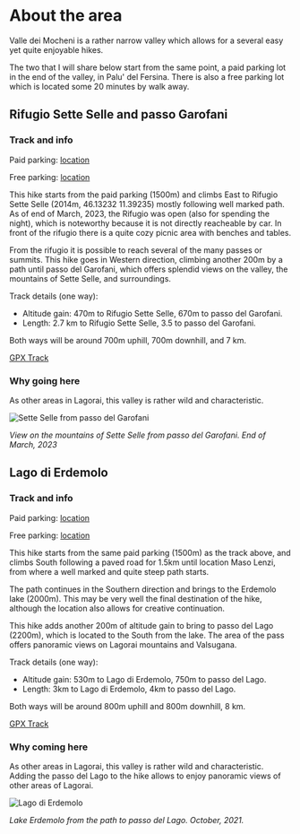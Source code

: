 # About the area

Valle dei Mocheni is a rather narrow valley which allows for a several easy
yet quite enjoyable hikes.

The two that I will share below start from the same point, a paid parking lot
in the end of the valley, in Palu' del Fersina. There is also a free parking lot which is located some 20 minutes by walk away.

## Rifugio Sette Selle and passo Garofani

### Track and info

Paid parking: [location](https://goo.gl/maps/Lrj9tnWJzViXAJ7g9)

Free parking: [location](https://goo.gl/maps/K9bogpG7TEk93Tj59)

This hike starts from the paid parking (1500m) and climbs East to Rifugio Sette Selle 
(2014m, 46.13232 11.39235) mostly 
following well marked path. As of end of March, 2023, the Rifugio was open 
(also for spending the night), which is noteworthy because it is not 
directly reacheable by car. In front of the rifugio there is a quite cozy 
picnic area with benches and tables.

From the rifugio it is possible to reach several of the many passes or summits. 
This hike goes in Western direction, climbing another 200m by a path until 
passo del Garofani, which offers splendid views on the valley, the 
mountains of Sette Selle, and surroundings.

Track details (one way):

- Altitude gain: 470m to Rifugio Sette Selle, 670m to passo del Garofani.
- Length: 2.7 km to Rifugio Sette Selle, 3.5 to passo del Garofani.

Both ways will be around 700m uphill, 700m downhill, and 7 km.

[GPX Track](https://raw.githubusercontent.com/cragtracks/cragtracks/master/Hiking/Valle%20dei%20Mocheni/Rif_Sette_Selle_from_Palu_del_Fersina.gpx)

### Why going here

As other areas in Lagorai, this valley is rather wild and characteristic.

![Sette Selle from passo del Garofani](https://lh3.googleusercontent.com/pw/AMWts8AlA2yAzhzQ1o05WVSZLcT4xSY2cYO9AVbjZl3xewhoeiaLFQUWJLBxUAJFGcEauWAMEcA6KgYQmxo8h_bEaGILAYKeloCptF2mCsgt6MKj77fKohtTymSx570pTsQPPkXWbue6SEtGomyQyGx8QE7iFY0t5k3UWtMktaAq9CmUMQOviNmaqBseeA7T9tr6KW_SIXsvUQ8PHVfrDv85yySxAZL_ZZ4XdYXWP05d-kz_2sUkFa54Yfx_8k0YqVSN8MhKZzopINbcwJSkZcY2g55BehWJ7ixAI1PsS5ETRlmzF1CwD8WX8OwuZpmvu7OYpsT55zO8xM1NEoudb9gQG56-ISbvvRIbzdn5w4v6Je5gjIS2XZSMdEPwrjbXu5pCq-a1_XcXjaD1gJrBCLEm8q7XtTgNPlO6ktyQpvkjdW-S-zQZjoaNF4Ir8h0vdE6qiSg6Ep91SGiD7vFLw7FYMZBICSrVAAACPqsmbYkupMUwPw7GPi2eYJQKPKxNuZKtH4xlnpvXKw80C3RordIKe7hzGrJBGHbEQb0FW_B492xWdP_SF_ERACcWQvR-ukRF5bwlmdA9f1a6Lo7rrVJi00SBAahi7H1G_Cjyw0hRo1jI92rUlhhCjQbVfysgwnJRSGR1J6K5VT5E7L9OgSyiU4bMykSa_M0IL_eJ7lt0Mc_OMxx-QDINuirnO7336SKeri7cXtYA2kx610QhrZL_iCIHvVMofZDSZmlgeeEcIAefMK5swSsOE4v1rxim6BnhZi4ClrPCVJbs8uVGlr8NK0c2dDlDIxZWZs5P_amXHc9_dCEzX0FSf5l-nhqlLhmvY6DYimIct0fcM6nWHxwCLQwVTNr8bjSdppdgBZgzGKmk4-l5zzkqkU7mGjaEEc5xhA7YqvtbwqPzZuDDgLM2kQ=w1280-h854-s-no?authuser=0)

*View on the mountains of Sette Selle from passo del Garofani. End of March, 2023*

## Lago di Erdemolo

### Track and info

Paid parking: [location](https://goo.gl/maps/Lrj9tnWJzViXAJ7g9)

Free parking: [location](https://goo.gl/maps/K9bogpG7TEk93Tj59)

This hike starts from the same paid parking (1500m) as the track above, 
and climbs South following a paved road for 1.5km until location Maso Lenzi,
from where a well marked and quite steep path starts.

The path continues in the Southern direction and brings to the Erdemolo
lake (2000m). This may be very well the final destination of the hike,
although the location also allows for creative continuation.

This hike adds another 200m of altitude gain to bring to passo del Lago (2200m),
which is located to the South from the lake. The area of the pass offers
panoramic views on Lagorai mountains and Valsugana.

Track details (one way):

- Altitude gain: 530m to Lago di Erdemolo, 750m to passo del Lago.
- Length: 3km to Lago di Erdemolo, 4km to passo del Lago.

Both ways will be around 800m uphill and 800m downhill, 8 km.

[GPX Track](https://raw.githubusercontent.com/cragtracks/cragtracks/master/Hiking/Valle%20dei%20Mocheni/Lago_di_Erdemolo_from_Palu_del_Fersina.gpx)

### Why coming here

As other areas in Lagorai, this valley is rather wild and characteristic.
Adding the passo del Lago to the hike allows to enjoy panoramic views of other areas
of Lagorai.

![Lago di Erdemolo](https://lh3.googleusercontent.com/pw/AMWts8CZ7IwOqnvDbqV8exzNY8r4ZTJzf5zW2O7bDkeJQRUPweGd2agLoDYZ3TQuk6JTH_LOkcW6a-nG4tKJA66EcQok_8BCHcPVpYErGaIaIuBBfoqk4ODutmTt29Dni9yrRCVuEXo4g9Y3ef8tXuwZZ3V7vjVbTMp-nAcehzFHF30SSubKiksIddfJU1wjFDsKJja5mC1GoZEUYnayjuIfGSidBGKZTGiHIpV3T0BoycKJ6qxYCt55oW8iR4Rn1cM-osbCqWvPkAWLZmkI5Yq_w6Tg1ynXxxlgMwToolh1BrRQ2G-rShJZqpGtP0BYYvoqu1yNyoCF-0YUzvyuTyAfl92yhHfSfM_FOr3r_0-aRK6R_zkRMIV2wdPtpm_lSojHzY6xY3sCFHh9IUL-DrzTtkbRqNlX76q7Q09jlNgVf6Rto-doXCa1BAs4k1or6YmZAy_euwG3AWcTV9X5lWgmiT-SNlDYdPY-1PKgZByDo-1-9L0Dxv5Gl-TKjb7Pep85BRZ0eGRNTO11m4nX93JCTaa-ssJceU-9I5bYeRAeHqxqlnNI5cUW6jOMRXE9e03b7cXk1a5LOSzziwOQT8KaTv4RWSWbACxrHZPX8QAKDcol6QwnHwKFGeG1NNIIwrvTTzaZRp1yTDN_dnyxpAWOwEeY-pK4Oe4XoVkmJOyRAM-5UeoUJxezrne5uKr97MYpoG8QNEN845xFBPhlzvfFkTn6Kb9Dh7SfULWm5lSo980YxVQkYYy5apx1tJ8YFK3EdDmCPHQNrSDdj_64qqwF71hPOvTMXYJvHyyGHtPeAddXwK858PaNEwYOtydt9XNgv1kcKy8I4y3-kq9R0JgUQyEiV0nH7g6WcgMu63AGtSfiHl238pS89AyNNinPFKaazDDbRFw91V7N8LLEgKsa8Q=w1200-h900-s-no?authuser=0)

*Lake Erdemolo from the path to passo del Lago. October, 2021.*
